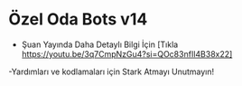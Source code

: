 # Özel Oda Bots v14

- Şuan Yayında Daha Detaylı Bilgi İçin [Tıkla https://youtu.be/3q7CmpNzGu4?si=QOc83nfIl4B38x22]

-Yardımları ve kodlamaları için Stark Atmayı Unutmayın!
